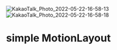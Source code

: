 ![KakaoTalk_Photo_2022-05-22-16-58-13](https://user-images.githubusercontent.com/45873564/169684869-e8b9737e-df6e-4f7f-b5d1-e90c12e4fddc.jpeg)
![KakaoTalk_Photo_2022-05-22-16-58-18](https://user-images.githubusercontent.com/45873564/169684871-14f92e61-efde-45ac-8686-cca8eb2eed3e.jpeg)
<br>
<h1>simple MotionLayout</h1>
